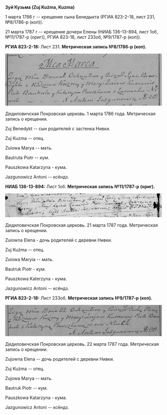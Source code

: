 **Зуй Кузьма (Zuj Kuźma, Kuzma)**

1 марта 1786 г -- крещение сына Бенедыкта (РГИА 823-2-18, лист 231,
№8/1786-р (коп)).

21 марта 1787 г -- крещение дочери Елены (НИАБ 136-13-894, лист 1об,
№11/1787-р (ориг)), РГИА 823-18, лист 233об, №9/1787-р (коп)).

**РГИА 823-2-18:** Лист 231. **Метрическая запись №8/1786-р (коп).**

![](./media/dd30828f14fa832e61aaa16f9345c87f9b7f3a0f.png)

Дедиловичская Покровская церковь. 1 марта 1786 года. Метрическая запись
о крещении.

Zuj Benedykt -- сын родителей с застенка Нивки.

Zuj Kuzma -- отец.

Zuiowa Marya -- мать.

Bautruta Piotr -- кум.

Pauszkowa Katarzyna - кума.

Jazgunowicz Antoni -- ксёндз.

**НИАБ 136-13-894:** Лист 1об. **Метрическая запись №11/1787-р (ориг).**

![](./media/54e45b28867a820d403b36c0578cdd8711e23c81.png)

Дедиловичская Покровская церковь. 21 марта 1787 года. Метрическая запись
о крещении.

Zuiowna Elena - дочь родителей с деревни Нивки.

Zuj Kuźma -- отец.

Zuiowa Maryia -- мать.

Bautruk Piotr - кум.

Pauszkowa Katerzyna - кума.

Jazgunowicz Antoni -- ксёндз.

**РГИА 823-2-18:** Лист 233об. **Метрическая запись №9/1787-р (коп).**

![](./media/120c4fa0da0ea610297aa28d7fb4721d6e96246b.png)

Дедиловичская Покровская церковь. 22 марта 1787 года. Метрическая запись
о крещении.

Zujowna Elena -- дочь родителей с деревни Нивки.

Zuj Kużma -- отец.

Zujowa Marya -- мать.

Bautruk Piotr -- кум.

Pauszkowa Katarzyna - кума.

Jazgunowicz Antoni -- ксёндз.
